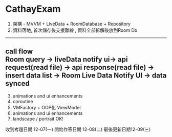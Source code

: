 # CathayExam


1. 架構 - MVVM + LiveData + RoomDatabase + Repository
2. 資料落地, 首次儲存後支援離線 , 資料全部拆解後放到Room Db
---------------------------
 call flow  
 Room query -> liveData notify ui-> api request(read file) -> api response(read file)
 -> insert data list -> Room Live Data Notify UI -> data synced
 --------------------------
3. animations and ui enhancements
4. coroutine
5. VMFactory + OOP化 ViewModel
6. animations and ui enhancements
7. landscape / portrait OK!


收到考題日期 12-07(一)
開始作答日期 12-08(二)
最後更新日期12-09(三)
